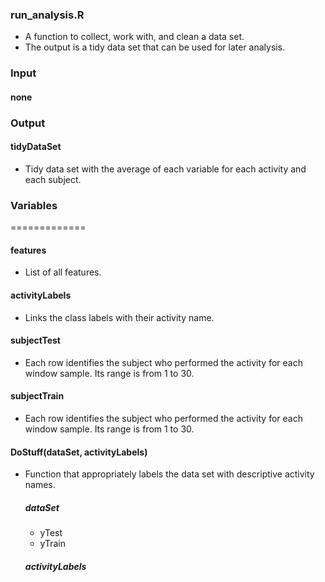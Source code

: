 ### run_analysis.R

  * A function to collect, work with, and clean a data set. 
  * The output is a tidy data set that can be used for later analysis.

  ### Input

  #### none

  ### Output

  #### tidyDataSet

   * Tidy data set with the average of each variable for each activity and each subject. 

### Variables
=============

#### features

 * List of all features.

#### activityLabels

 * Links the class labels with their activity name.

#### subjectTest

 * Each row identifies the subject who performed the activity for each window sample. Its range is from 1 to 30. 

#### subjectTrain

* Each row identifies the subject who performed the activity for each window sample. Its range is from 1 to 30. 

#### DoStuff(dataSet, activityLabels)

* Function that appropriately labels the data set with descriptive activity names.
  
  ##### dataSet

   * yTest
   * yTrain

  ##### activityLabels
